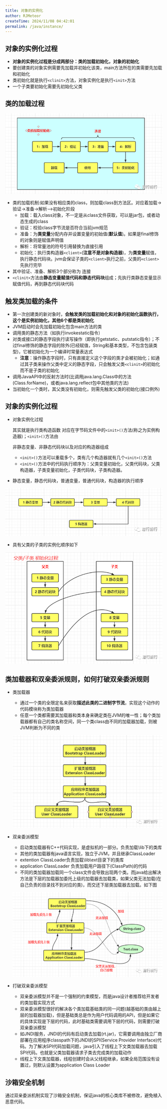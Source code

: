 ```yaml
---
title: 对象的实例化
author: RJMeteor
createTime: 2024/11/08 04:42:01
permalink: /java/instance/
---
```


## **对象的实例化过程**

- **对象的实例化过程是分成两部分：类的加载初始化，对象的初始化**
- 要创建类的对象实例需要先加载并初始化该类，main方法所在的类需要先加载和初始化
- 类初始化就是执行`<clinit>`方法，对象实例化是执行`<init>`方法
- 一个子类要初始化需要先初始化父类

## 类的加载过程

![](./images/jvminstance1.png)

- 类的加载机制:如果没有相应类的class，则加载class到方法区。对应着加载->验证->准备->解析-->初始化阶段
  - 加载：载入class对象，不一定是从class文件获取，可以是jar包，或者动态生成的class
  - 验证：校验class字节流是否符合当前jvm规范
  - 准备：为**类变量**分配内存并设置变量的初始值(**默认值**)。如果是final修饰的对象则是赋值声明值
  - 解析：将常量池的符号引用替换为直接引用
  - 初始化：执行类构造器`<client>`(**注意不是对象构造器**)，为**类变量**赋值，执行静态代码块。jvm会保证子类的`<client>`执行之前，父类的`<client>`先执行完毕
- 其中验证、准备、解析3个部分称为 连接
- `<clinit>`方法由**静态变量赋值代码和静态代码块**组成；先执行类静态变量显示赋值代码，再到静态代码块代码

## 触发类加载的条件

- 第一次创建类的新对象时，**会触发类的加载初始化和对象的初始化函数<init>执行，这个是实例初始化，其他6个都是类初始化**
- JVM启动时会先加载初始化包含main方法的类
- 调用类的静态方法（如执行invokestatic指令）
- 对类或接口的静态字段执行读写操作（即执行getstatic、putstatic指令）；不过final修饰的静态字段的除外(已经赋值，String和基本类型，不包含包装类型)，它被初始化为一个编译时常量表达式
  - **注意**：操作静态字段时，只有直接定义这个字段的类才会被初始化；如通过其子类来操作父类中定义的静态字段，只会触发父类`<clinit>`的初始化而不是子类的初始化
- 调用JavaAPI中的反射方法时(比调用java.lang.Class中的方法(Class.forName)，或者java.lang.reflect包中其他类的方法)
- 当初始化一个类时，其父类没有初始化，则需先触发父类的初始化(接口例外)

## 对象的实例化过程

- 对象实例化过程

   其实就是执行类构造函数 对应在字节码文件中的`<init>()`方法(称之为实例构造器)；`<init>()`方法由

  非静态变量、非静态代码块以及对应的构造器组成

  - `<init>()`方法可以重载多个，类有几个构造器就有几个`<init>()`方法
  - `<init>()`方法中的代码执行顺序为：父类变量初始化，父类代码块，父类构造器，子类变量初始化，子类代码块，子类构造器。

- 静态变量，静态代码块，普通变量，普通代码块，构造器的执行顺序

![](./images/jvminstance2.png)

- 具有父类的子类的实例化顺序如下

![](./images/jvminstance3.png)

## 类加载器和双亲委派规则，如何打破双亲委派规则

- 类加载器

  - 通过一个类的全限定名来获取**描述此类的二进制字节流**，实现这个动作的代码模块称为类加载器
  - 任意一个类都需要其加载器和类本身来确定类在JVM的唯一性；每个类加载器都有自己的类名称空间，同一个类class由不同的加载器加载，则被JVM判断为不同的类

  ![](./images/jvminstance4.png)

- 双亲委派模型

  - 启动类加载器有C++代码实现，是虚拟机的一部分。负责加载\lib下的类库
  - 其他的类加载器有java语言实现，独立于JVM，并且继承ClassLoader
  - extention ClassLoader负责加载\lib\ext目录下的类库
  - application ClassLoader 负责加载用户路径下(ClassPath)的代码
  - 不同的类加载器加载同一个class文件会导致出现两个类。而java给出解决方法是下层的加载器加委托上级的加载器去加载类，如果父类无法加载(在自己负责的目录找不到对应的类)，而交还下层类加载器去加载。如下图

  ![](./images/jvminstance5.png)

- 打破双亲委派模型

  - 双亲委派模型并不是一个强制的约束模型，而是java设计者推荐给开发者的类加载实现方式
  - 双亲委派模型很好的解决各个类加载基础类的同一问题(越基础的类由越上层的加载器加载)，但是基础类总是作为用户代码调用的API，但是如果它的具体实现是下层的代码，此时基础类需要调用下层的代码，则需要打破双亲委派模型
  - 如JNDI服务，JNDI的代码有启动类去加载(rt.jar)，它需要调用由独立厂商部署在应用程序classpath下的JNDI的SPI(Service Provider Interface)代码。为了解决SPI代码加载问题，java引入了线程上下文类加载器去加载SPI代码。也就是父类加载器请求子类去完成类的加载动作
  - 线程上下文类加载器，线程创建时会从父线程继承，如果全局范围没有设置过，则默认设置为application Class Loader

## 沙箱安全机制

通过双亲委派机制实现了沙箱安全机制，保证java的核心类库不被修改，避免植入恶意代码。